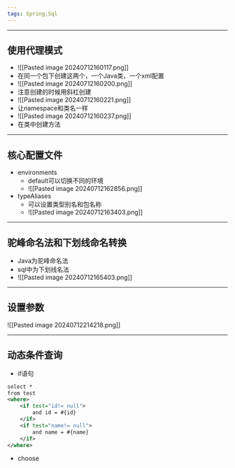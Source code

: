 ```yaml
---
tags: Spring,Sql
---
```


---

## 使用代理模式

 - ![[Pasted image 20240712160117.png]]
 - 在同一个包下创建这两个，一个Java类，一个xml配置
 - ![[Pasted image 20240712160200.png]]
 - 注意创建的时候用斜杠创建
 - ![[Pasted image 20240712160221.png]]
 - 让namespace和类名一样
 - ![[Pasted image 20240712160237.png]]
 - 在类中创建方法

---

## 核心配置文件


 - environments
	 - default可以切换不同的环境
	 - ![[Pasted image 20240712162856.png]]
 - typeAliases
	 - 可以设置类型别名和包名称
	 - ![[Pasted image 20240712163403.png]]

---

## 驼峰命名法和下划线命名转换

 - Java为驼峰命名法
 - sql中为下划线名法
 - ![[Pasted image 20240712165403.png]]

---

## 设置参数

![[Pasted image 20240712214218.png]]

---

## 动态条件查询

 - if语句
```xml
select *  
from test  
<where>  
    <if test="id!= null">  
        and id = #{id}  
    </if>  
    <if test="name!= null">  
        and name = #{name}  
    </if>  
</where>
```

 - choose
